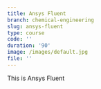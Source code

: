 ```yaml
---
title: Ansys Fluent
branch: chemical-engineering
slug: ansys-fluent
type: course
code: ''
duration: '90'
image: /images/default.jpg
file: ''
---
```


This is Ansys Fluent

